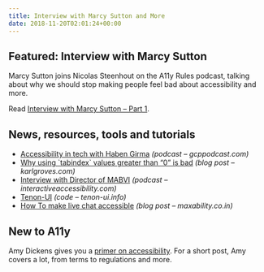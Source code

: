 ```yaml
---
title: Interview with Marcy Sutton and More
date: 2018-11-20T02:01:24+00:00
---
```


## Featured: Interview with Marcy Sutton

Marcy Sutton joins Nicolas Steenhout on the A11y Rules podcast, talking about why we should stop making people feel bad about accessibility and more.

Read [Interview with Marcy Sutton – Part 1](https://a11yrules.com/podcast/e64-interview-with-marcy-sutton-part-1/).

## News, resources, tools and tutorials

- [Accessibility in tech with Haben Girma](https://gcppodcast.com/post/episode-141-accessibility-in-tech/) *(podcast – gcppodcast.com)*
- [Why using \`tabindex\` values greater than “0” is bad](http://www.karlgroves.com/2018/11/13/why-using-tabindex-values-greater-than-0-is-bad/) *(blog post – karlgroves.com)*
- [Interview with Director of MABVI](http://www.interactiveaccessibility.com/blog/iap-2018-e5-interview-director-mabvi) *(podcast – interactiveaccessibility.com)*
- [Tenon-UI](https://tenon-ui.info/) *(code – tenon-ui.info)*
- [How To make live chat accessible](https://www.maxability.co.in/2018/11/how-to-make-live-chat-accessible/) *(blog post – maxability.co.in)*

## New to A11y

Amy Dickens gives you a [primer on accessibility](https://medium.com/samsung-internet-dev/are-you-accessible-a-primer-on-web-accessibility-7b2ab0ceffe8). For a short post, Amy covers a lot, from terms to regulations and more.
